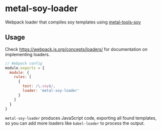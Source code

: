 # metal-soy-loader

Webpack loader that compiles soy templates using [metal-tools-soy](//github.com/metal/metal-tools-soy)

## Usage

Check https://webpack.js.org/concepts/loaders/ for documentation on implementing
loaders.

```js
// Webpack config
module.exports = {
  module: {
    rules: [
      {
        test: /\.soy$/,
        loader: 'metal-soy-loader'
      }
    ]
  }
}
```

`metal-soy-loader` produces JavaScript code, exporting all found templates, so
you can add more loaders like `babel-loader` to process the output.
